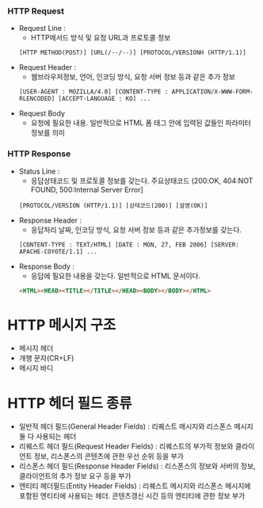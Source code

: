 ### HTTP Request
- Request Line : 
  - HTTP메서드 방식 및 요청 URL과 프로토콜 정보  
  ```
  [HTTP METHOD(POST)] [URL(/--/--)] [PROTOCOL/VERSIONH (HTTP/1.1)]  
  ```  
- Request Header : 
  - 웹브라우저정보, 언어, 인코딩 방식, 요청 서버 정보 등과 같은 추가 정보  
  ```
  [USER-AGENT : MOZILLA/4.0] [CONTENT-TYPE : APPLICATION/X-WWW-FORM-RLENCODED] [ACCEPT-LANGUAGE : KO] ...  
  ```  
- Request Body  
  - 요청에 필요한 내용. 일반적으로 HTML 폼 태그 안에 입력된 값들인 파라미터 정보를 의미  


### HTTP Response  
- Status Line : 
  - 응답상태코드 및 프로토콜 정보를 갖는다.  주요상태코드 (200:OK, 404:NOT FOUND, 500:Internal Server Error]
  ```
  [PROTOCOL/VERSION (HTTP/1.1)] [상태코드(200)] [설명(OK)]  
  ```
- Response Header : 
  - 응답처리 날짜, 인코딩 방식, 요청 서버 정보 등과 같은 추가정보를 갖는다.  
  ```
  [CONTENT-TYPE : TEXT/HTML] [DATE : MON, 27, FEB 2006] [SERVER: APACHE-COYOTE/1.1] ...  
  ```
- Response Body : 
  - 응답에 필요한 내용을 갖는다. 일반적으로 HTML 문서이다.  
  ```html
  <HTML><HEAD><TITLE></TITLE></HEAD><BODY></BODY></HTML>
  ```
 
# HTTP 메시지 구조
- 메시지 헤더
- 개행 문자(CR+LF)
- 메시지 바디

# HTTP 헤더 필드 종류
- 일반적 헤더 필드(General Header Fields) : 리퀘스트 메시지와 리스폰스 메시지 둘 다 사용되는 헤더
- 리퀘스트 헤더 필드(Request Header Fields) : 리퀘스트의 부가적 정보와 클라이언트 정보, 리스폰스의 콘텐츠에 관한 우선 순위 등을 부가
- 리스폰스 헤더 필드(Response Header Fields) : 리스폰스의 정보와 서버의 정보, 클라이언트의 추가 정보 요구 등을 부가
- 엔티티 헤더필드(Entity Header Fields) : 리퀘스트 메시지와 리스폰스 메시지에 포함된 엔티티에 사용되는 헤더. 콘텐츠갱신 시간 등의 엔티티에 관한 정보 부가
